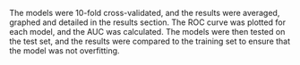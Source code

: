 The models were 10-fold cross-validated, and the results were averaged, graphed and detailed in the results section. The ROC curve was plotted for each model, and the AUC was calculated. The models were then tested on the test set, and the results were compared to the training set to ensure that the model was not overfitting.